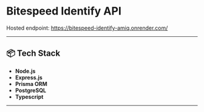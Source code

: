 # Bitespeed Identify API


Hosted endpoint: https://bitespeed-identify-amiq.onrender.com/

---

## 📦 Tech Stack

- **Node.js**
- **Express.js**
- **Prisma ORM**
- **PostgreSQL**
- **Typescript**

---

